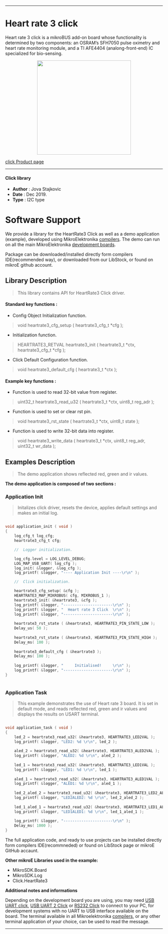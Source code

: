 

---
# Heart rate 3 click

Heart rate 3 click is a mikroBUS add-on board whose functionality is determined by two components: an OSRAM’s SFH7050 pulse oximetry and heart rate monitoring module, and a TI AFE4404 (analong-front-end) IC specialized for bio-sensing.

<p align="center">
  <img src="https://download.mikroe.com/images/click_for_ide/heartrate3_click.png" height=300px>
</p>

[click Product page](<https://www.mikroe.com/heart-rate-3-click>)

---


#### Click library 

- **Author**        : Jova Stajkovic
- **Date**          : Dec 2019.
- **Type**          : I2C type


# Software Support

We provide a library for the HeartRate3 Click 
as well as a demo application (example), developed using MikroElektronika 
[compilers](https://shop.mikroe.com/compilers). 
The demo can run on all the main MikroElektronika [development boards](https://shop.mikroe.com/development-boards).

Package can be downloaded/installed directly form compilers IDE(recommended way), or downloaded from our LibStock, or found on mikroE github account. 

## Library Description

> This library contains API for HeartRate3 Click driver.

#### Standard key functions :

- Config Object Initialization function.
> void heartrate3_cfg_setup ( heartrate3_cfg_t *cfg ); 
 
- Initialization function.
> HEARTRATE3_RETVAL heartrate3_init ( heartrate3_t *ctx, heartrate3_cfg_t *cfg );

- Click Default Configuration function.
> void heartrate3_default_cfg ( heartrate3_t *ctx );


#### Example key functions :

- Function is used to read 32-bit value from register.
> uint32_t heartrate3_read_u32 ( heartrate3_t *ctx, uint8_t reg_adr );
 
- Function is used to set or clear rst pin.
> void heartrate3_rst_state ( heartrate3_t *ctx, uint8_t state );

- Function is used to write 32-bit data into register.
> void heartrate3_write_data ( heartrate3_t *ctx, uint8_t reg_adr, uint32_t wr_data );

## Examples Description

> 
> The demo application shows reflected red, green and ir values.
> 

**The demo application is composed of two sections :**

### Application Init 

>
> Initalizes click driver, resets the device, applies default settings and makes an initial log.
> 

```c

void application_init ( void )
{
    log_cfg_t log_cfg;
    heartrate3_cfg_t cfg;

    //  Logger initialization.

    log_cfg.level = LOG_LEVEL_DEBUG;
    LOG_MAP_USB_UART( log_cfg );
    log_init( &logger, &log_cfg );
    log_printf( &logger, "---- Application Init ----\r\n" );

    //  Click initialization.

    heartrate3_cfg_setup( &cfg );
    HEARTRATE3_MAP_MIKROBUS( cfg, MIKROBUS_1 );
    heartrate3_init( &heartrate3, &cfg );
    log_printf( &logger, "----------------------\r\n" );
    log_printf( &logger, "  Heart rate 3 Click  \r\n" );
    log_printf( &logger, "----------------------\r\n" );
    
    heartrate3_rst_state ( &heartrate3, HEARTRATE3_PIN_STATE_LOW );
    Delay_us( 50 );
    
    heartrate3_rst_state ( &heartrate3, HEARTRATE3_PIN_STATE_HIGH );
    Delay_ms( 100 );
    
    heartrate3_default_cfg ( &heartrate3 );
    Delay_ms( 100 );
    
    log_printf( &logger, "     Initialised!     \r\n" );
    log_printf( &logger, "----------------------\r\n" );
}
  
```

### Application Task

>
> This example demonstrates the use of Heart rate 3 board. It is set in default mode,
  and reads reflected red, green and ir values and displays the results on USART terminal.
> 

```c

void application_task ( void )
{
    led_2 = heartrate3_read_u32( &heartrate3, HEARTRATE3_LED2VAL );
    log_printf( &logger, "LED2: %d \r\n", led_2 );
    
    aled_2 = heartrate3_read_u32( &heartrate3, HEARTRATE3_ALED2VAL );
    log_printf( &logger, "ALED2: %d \r\n", aled_2 );
    
    led_1 = heartrate3_read_u32( &heartrate3, HEARTRATE3_LED1VAL );
    log_printf( &logger, "LED1: %d \r\n", led_1 );
    
    aled_1 = heartrate3_read_u32( &heartrate3, HEARTRATE3_ALED1VAL );
    log_printf( &logger, "ALED1: %d \r\n", aled_1 );
    
    led_2_aled_2 = heartrate3_read_u32( &heartrate3, HEARTRATE3_LED2_ALED2VAL );
    log_printf( &logger, "LED2ALED2: %d \r\n", led_2_aled_2 );
    
    led_1_aled_1 = heartrate3_read_u32( &heartrate3, HEARTRATE3_LED1_ALED1VAL );
    log_printf( &logger, "LED1ALED1: %d \r\n", led_1_aled_1 );
    
    log_printf( &logger, "----------------------\r\n" );
    Delay_ms( 1000 );
}  

```


The full application code, and ready to use projects can be  installed directly form compilers IDE(recommneded) or found on LibStock page or mikroE GitHub accaunt.

**Other mikroE Libraries used in the example:** 

- MikroSDK.Board
- MikroSDK.Log
- Click.HeartRate3

**Additional notes and informations**

Depending on the development board you are using, you may need 
[USB UART click](https://shop.mikroe.com/usb-uart-click), 
[USB UART 2 Click](https://shop.mikroe.com/usb-uart-2-click) or 
[RS232 Click](https://shop.mikroe.com/rs232-click) to connect to your PC, for 
development systems with no UART to USB interface available on the board. The 
terminal available in all Mikroelektronika 
[compilers](https://shop.mikroe.com/compilers), or any other terminal application 
of your choice, can be used to read the message.



---
